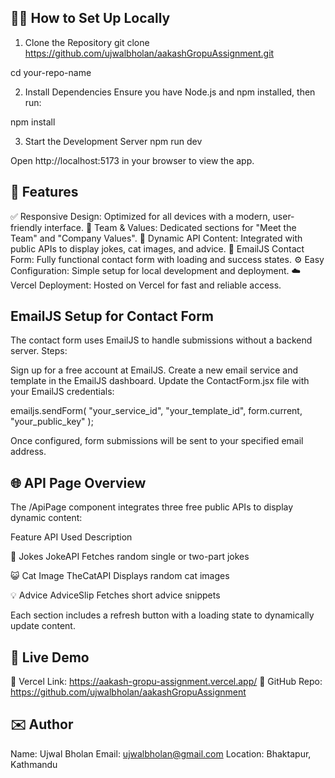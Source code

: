 ## 🧑‍💻 How to Set Up Locally
1. Clone the Repository
git clone https://github.com/ujwalbholan/aakashGropuAssignment.git

cd your-repo-name

2. Install Dependencies
Ensure you have Node.js and npm installed, then run:

npm install

3. Start the Development Server
npm run dev

Open http://localhost:5173 in your browser to view the app.

## 🚀 Features

✅ Responsive Design: Optimized for all devices with a modern, user-friendly interface.
🧠 Team & Values: Dedicated sections for "Meet the Team" and "Company Values".
🎡 Dynamic API Content: Integrated with public APIs to display jokes, cat images, and advice.
📩 EmailJS Contact Form: Fully functional contact form with loading and success states.
⚙️ Easy Configuration: Simple setup for local development and deployment.
☁️ Vercel Deployment: Hosted on Vercel for fast and reliable access.

## EmailJS Setup for Contact Form
The contact form uses EmailJS to handle submissions without a backend server.
Steps:

Sign up for a free account at EmailJS.
Create a new email service and template in the EmailJS dashboard.
Update the ContactForm.jsx file with your EmailJS credentials:

emailjs.sendForm(
  "your_service_id",
  "your_template_id",
  form.current,
  "your_public_key"
);

Once configured, form submissions will be sent to your specified email address.

## 🌐 API Page Overview
The /ApiPage component integrates three free public APIs to display dynamic content:



Feature
API Used
Description



🤣 Jokes
JokeAPI
Fetches random single or two-part jokes


😺 Cat Image
TheCatAPI
Displays random cat images


💡 Advice
AdviceSlip
Fetches short advice snippets


Each section includes a refresh button with a loading state to dynamically update content.

## 📍 Live Demo

🔗 Vercel Link: https://aakash-gropu-assignment.vercel.app/
📁 GitHub Repo: https://github.com/ujwalbholan/aakashGropuAssignment


## ✉️ Author

Name: Ujwal Bholan
Email: ujwalbholan@gmail.com
Location: Bhaktapur, Kathmandu